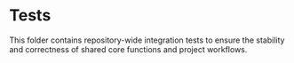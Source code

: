 # Tests

This folder contains repository-wide integration tests to ensure the stability and correctness of shared core functions and project workflows.